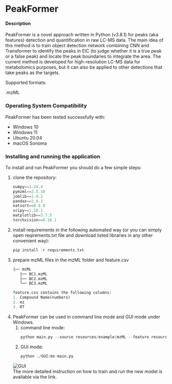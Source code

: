 # PeakFormer

#### Description
PeakFormer is a novel approach written in Python (v3.8.1) for peaks (aka features) detection 
and quantification in raw LC-MS data. The main idea of this method is to train object detection network combining 
CNN and Transformer to identify the peaks in EIC (to judge whether it is a true peak or a false peak) and 
locate the peak boundaries to integrate the area. The current method is developed for high-resolution LC-MS data for 
metabolomics purposes, but it can also be applied to other detections that take peaks as the targets.



Supported formats:

.mzML

### Operating System Compatibility
PeakFormer has been tested successfully with:
- Windows 10
- Windows 11
- Ubuntu 20.04
- macOS Sonoma


### Installing and running the application
To install and run PeakFormer you should do a few simple steps:
1. clone the repository:
   ```python
   numpy==1.24.4
   pymzml==2.5.10
   joblib==1.4.2
   pandas==2.0.3
   natsort==8.4.0
   scipy==1.10.1
   matplotlib==3.7.5
   torchvision==0.18.1
2. install requirements in the following automated way (or you can simply open reqirements.txt file and download listed libraries in any other convenient way):
    ```python
   pip install -r requirements.txt
3. prepare mzML files in the mzML folder and feature.csv
   ```python
   ├── mzML
      ├── BC1.mzML 
      ├── BC2.mzML
      └── BC3.mzML
   
   feature.csv contains the following columns:
   1. Compound Name(numbers)
   2. mz
   3. RT
4. PeakFormer can be used in command line mode and GUI mode under Windows.
   1. command line mode:
       ```python
       python main.py --source resources/example/mzML --feature resources/example/faeture.csv --images_path resources/example/peak-output --output_path resources/example/peak-output/area.csv 
   2. GUI mode:
       ```python
       python ./GUI/ms-main.py

   ![GUI](resources/GUI.png)  
The more detailed instruction on how to train and run the new model is available via the link.
